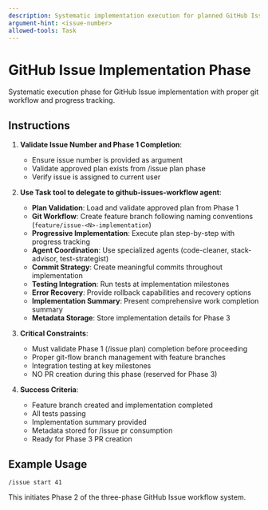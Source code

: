 ```yaml
---
description: Systematic implementation execution for planned GitHub Issue with git workflow.
argument-hint: <issue-number>
allowed-tools: Task
---
```


# GitHub Issue Implementation Phase

Systematic execution phase for GitHub Issue implementation with proper git workflow and progress tracking.

## Instructions

1. **Validate Issue Number and Phase 1 Completion**:
   - Ensure issue number is provided as argument
   - Validate approved plan exists from /issue plan phase
   - Verify issue is assigned to current user

2. **Use Task tool to delegate to github-issues-workflow agent**:
   - **Plan Validation**: Load and validate approved plan from Phase 1
   - **Git Workflow**: Create feature branch following naming conventions (`feature/issue-<N>-implementation`)
   - **Progressive Implementation**: Execute plan step-by-step with progress tracking
   - **Agent Coordination**: Use specialized agents (code-cleaner, stack-advisor, test-strategist)
   - **Commit Strategy**: Create meaningful commits throughout implementation
   - **Testing Integration**: Run tests at implementation milestones
   - **Error Recovery**: Provide rollback capabilities and recovery options
   - **Implementation Summary**: Present comprehensive work completion summary
   - **Metadata Storage**: Store implementation details for Phase 3

3. **Critical Constraints**:
   - Must validate Phase 1 (/issue plan) completion before proceeding
   - Proper git-flow branch management with feature branches
   - Integration testing at key milestones
   - NO PR creation during this phase (reserved for Phase 3)

4. **Success Criteria**:
   - Feature branch created and implementation completed
   - All tests passing
   - Implementation summary provided
   - Metadata stored for /issue pr consumption
   - Ready for Phase 3 PR creation

## Example Usage

```
/issue start 41
```

This initiates Phase 2 of the three-phase GitHub Issue workflow system.